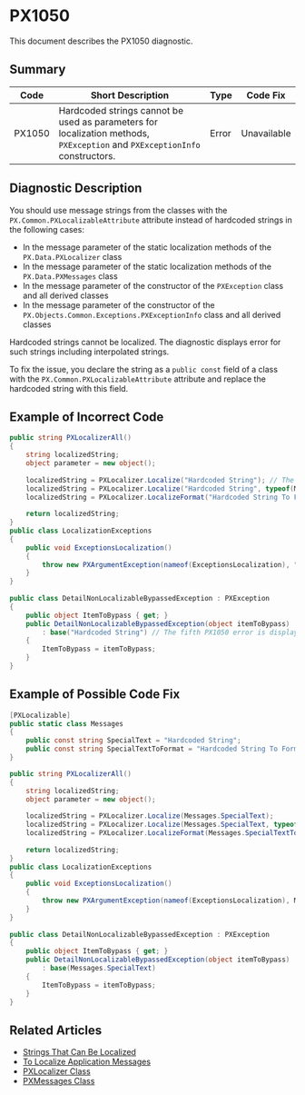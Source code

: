 # PX1050
This document describes the PX1050 diagnostic.

## Summary

| Code   | Short Description                                                                                        | Type  | Code Fix    | 
| ------ | -------------------------------------------------------------------------------------------------------- | ----- | ----------- | 
| PX1050 | Hardcoded strings cannot be used as parameters for localization methods, `PXException` and `PXExceptionInfo` constructors.  | Error | Unavailable |

## Diagnostic Description
You should use message strings from the classes with the `PX.Common.PXLocalizableAttribute` attribute instead of hardcoded strings in the following cases:

 - In the message parameter of the static localization methods of the `PX.Data.PXLocalizer` class
 - In the message parameter of the static localization methods of the `PX.Data.PXMessages` class
 - In the message parameter of the constructor of the `PXException` class and all derived classes
 - In the message parameter of the constructor of the `PX.Objects.Common.Exceptions.PXExceptionInfo` class and all derived classes

Hardcoded strings cannot be localized. The diagnostic displays error for such strings including interpolated strings.

To fix the issue, you declare the string as a `public const` field of a class with the `PX.Common.PXLocalizableAttribute` attribute and replace the hardcoded string with this field.
 


## Example of Incorrect Code

```C#
public string PXLocalizerAll()
{
    string localizedString;
    object parameter = new object();
 
    localizedString = PXLocalizer.Localize("Hardcoded String"); // The first PX1050 error is displayed for this line.
    localizedString = PXLocalizer.Localize("Hardcoded String", typeof(MyMessages).FullName); // The second PX1050 error is displayed for this line.
    localizedString = PXLocalizer.LocalizeFormat("Hardcoded String To Format {0}", parameter); // The third PX1050 error is displayed for this line.
 
    return localizedString;
}
public class LocalizationExceptions
{
    public void ExceptionsLocalization()
    {
        throw new PXArgumentException(nameof(ExceptionsLocalization), "Hardcoded String"); // The fourth PX1050 error is displayed for this line.
    }
}
 
public class DetailNonLocalizableBypassedException : PXException
{
    public object ItemToBypass { get; }
    public DetailNonLocalizableBypassedException(object itemToBypass)
        : base("Hardcoded String") // The fifth PX1050 error is displayed for this line.
    {
        ItemToBypass = itemToBypass;
    }
}
```

## Example of Possible Code Fix

```C#
[PXLocalizable]
public static class Messages
{
    public const string SpecialText = "Hardcoded String";
    public const string SpecialTextToFormat = "Hardcoded String To Format {0}";
}

public string PXLocalizerAll()
{
    string localizedString;
    object parameter = new object();
 
    localizedString = PXLocalizer.Localize(Messages.SpecialText);
    localizedString = PXLocalizer.Localize(Messages.SpecialText, typeof(MyMessages).FullName);
    localizedString = PXLocalizer.LocalizeFormat(Messages.SpecialTextToFormat, parameter);
 
    return localizedString;
}
public class LocalizationExceptions
{
    public void ExceptionsLocalization()
    {
        throw new PXArgumentException(nameof(ExceptionsLocalization), Messages.SpecialText);
    }
}
 
public class DetailNonLocalizableBypassedException : PXException
{
    public object ItemToBypass { get; }
    public DetailNonLocalizableBypassedException(object itemToBypass)
        : base(Messages.SpecialText)
    {
        ItemToBypass = itemToBypass;
    }
}
```

## Related Articles

 - [Strings That Can Be Localized](https://help.acumatica.com/Help?ScreenId=ShowWiki&pageid=85f491d2-f604-45ab-bb1b-efa90392a9bf)
 - [To Localize Application Messages](https://help.acumatica.com/Help?ScreenId=ShowWiki&pageid=49d467e5-7717-4393-a5c6-398d4bcf818c)
 - [PXLocalizer Class](https://help.acumatica.com/Help?ScreenId=ShowWiki&pageid=f0ebcc83-95bf-bf22-0b8c-cf8b3d2a62a9)
 - [PXMessages Class](https://help.acumatica.com/Help?ScreenId=ShowWiki&pageid=c2c86da5-9131-8df9-c978-12579b3b3b9b)